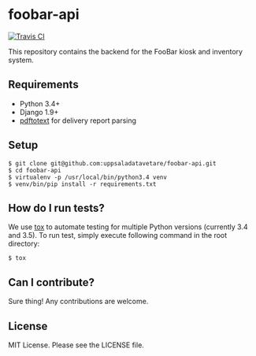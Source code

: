 # foobar-api

[![Travis CI](https://travis-ci.org/uppsaladatavetare/foobar-api.png)](https://travis-ci.org/uppsaladatavetare/foobar-api)

This repository contains the backend for the FooBar kiosk and inventory system.

## Requirements

- Python 3.4+
- Django 1.9+
- [pdftotext](https://linux.die.net/man/1/pdftotext) for delivery report parsing

## Setup

    $ git clone git@github.com:uppsaladatavetare/foobar-api.git
    $ cd foobar-api
    $ virtualenv -p /usr/local/bin/python3.4 venv
    $ venv/bin/pip install -r requirements.txt

## How do I run tests?

We use [tox](https://tox.readthedocs.org/en/latest/) to automate testing for multiple Python versions (currently 3.4 and 3.5). To run test, simply execute following command in the root directory:

    $ tox

## Can I contribute?

Sure thing! Any contributions are welcome.

## License

MIT License. Please see the LICENSE file.
